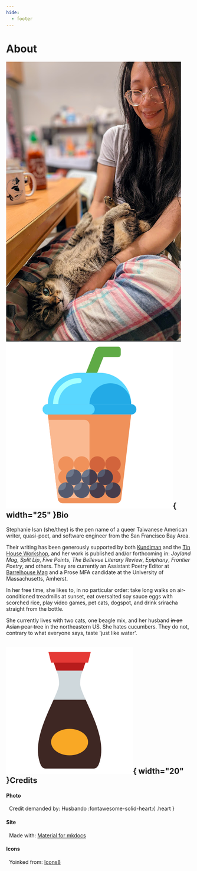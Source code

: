 ```yaml
---
hide:
  - footer
---
```


# About

<img id="about_pic" align=left src = "../assets/propic3.png" title="meow">  

## ![boba](assets/boba.png){  width="25" }Bio

<div markdown>
Stephanie Isan (she/they) is the pen name of a queer Taiwanese American writer, quasi-poet, and software engineer from the San Francisco Bay Area. 

Their writing has been generously supported by both [Kundiman](http://www.kundiman.org/fellows) and the [Tin House Workshop](https://tinhouse.com/workshop/), and her work is published and/or forthcoming in: *Joyland Mag*, *Split Lip*, *Five Points*, *The Bellevue Literary Review*, *Epiphany*, *Frontier Poetry*, and others. They are currently an Assistant Poetry Editor at [Barrelhouse Mag](https://www.barrelhousemag.com/about) and a Prose MFA candidate at the University of Massachusetts, Amherst. 

In her free time, she likes to, in no particular order: take long walks on air-conditioned treadmills at sunset, eat oversalted soy sauce eggs with scorched rice, play video games, pet cats, dogspot, and drink sriracha straight from the bottle.

She currently lives with two cats, one beagle mix, and her husband <s>in an Asian pear tree</s> in the northeastern US. She hates cucumbers. They do not, contrary to what everyone says, taste 'just like water'.


## ![soy-sauce](assets/soy-sauce.png){  width="20" }Credits

#### Photo
&nbsp; Credit demanded by: Husbando  :fontawesome-solid-heart:{ .heart }

#### Site 
&nbsp; Made with: [Material for mkdocs](https://squidfunk.github.io/mkdocs-material/)

#### Icons 
&nbsp; Yoinked from: <a target="_blank" href="https://icons8.com">Icons8</a>
</div>